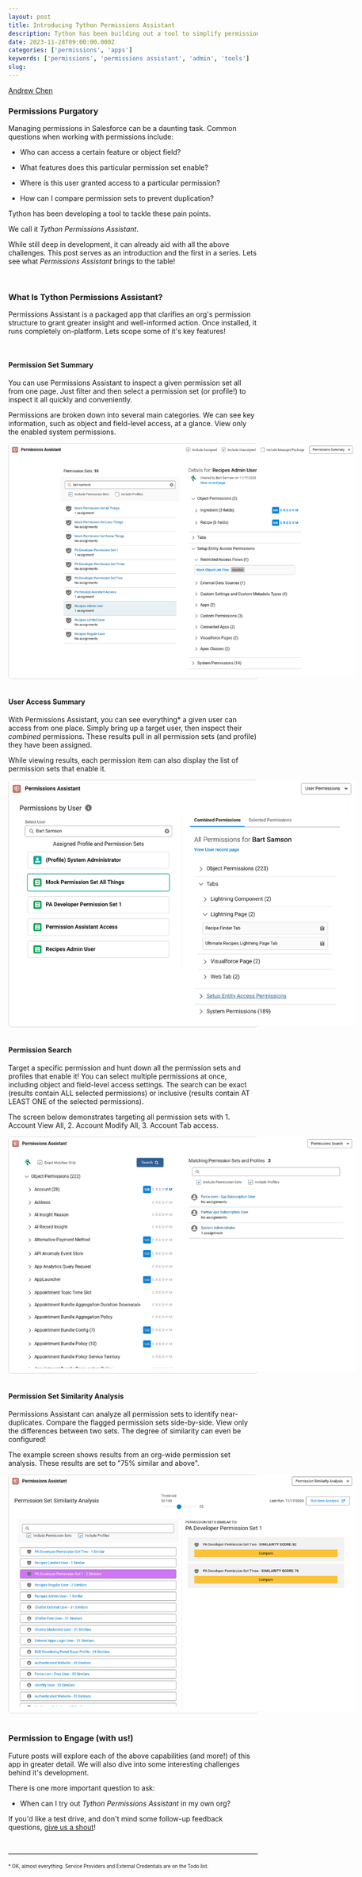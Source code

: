 ```yaml
---
layout: post
title: Introducing Tython Permissions Assistant
description: Tython has been building out a tool to simplify permissions visibility and insights.
date: 2023-11-28T09:00:00.000Z
categories: ['permissions', 'apps']
keywords: ['permissions', 'permissions assistant', 'admin', 'tools']
slug: 
---
```


[Andrew Chen](https://www.linkedin.com/in/ndrewr/)
<br/>

### Permissions Purgatory

Managing permissions in Salesforce can be a daunting task. Common questions when working with permissions include:

- Who can access a certain feature or object field?

- What features does this particular permission set enable?

- Where is this user granted access to a particular permission?

- How can I compare permission sets to prevent duplication?

Tython has been developing a tool to tackle these pain points.

We call it *Tython Permissions Assistant*. 

While still deep in development, it can already aid with all the above challenges. This post serves as an introduction and the first in a series. Lets see what *Permissions Assistant* brings to the table!

<br/>

### What Is Tython Permissions Assistant?

Permissions Assistant is a packaged app that clarifies an org's permission structure to grant greater insight and well-informed action. Once installed, it runs completely on-platform. Lets scope some of it's key features!

<br/>

#### Permission Set Summary

You can use Permissions Assistant to inspect a given permission set all from one page. Just filter and then select a permission set (or profile!) to inspect it all quickly and conveniently.

Permissions are broken down into several main categories. We can see key information, such as object and field-level access, at a glance. View only the enabled system permissions.

<div style="text-align: center; border: 1px solid #dadada; border-radius: 6px;">
    <img src="/images/2023-11-22-introducing-pa-perm-summary1.png" alt="Permissions Summary allows easy, deep inspection" title="Permissions Summary screenshot" style="max-width:700px;"/>
</div>

<br/>

#### User Access Summary

With Permissions Assistant, you can see everything* a given user can access from one place. Simply bring up a target user, then inspect their _combined_ permissions. These results pull in all permission sets (and profile) they have been assigned.

While viewing results, each permission item can also display the list of permission sets that enable it.

<div style="text-align: center; border: 1px solid #dadada; border-radius: 6px;">
    <img src="/images/2023-11-22-introducing-pa-user-perms1.png" alt="Showing what a selected user can access" title="User Permissions summary screenshot" style="max-width:700px;"/>
</div>

<br/>

#### Permission Search

Target a specific permission and hunt down all the permission sets and profiles that enable it! You can select multiple permissions at once, including object and field-level access settings. The search can be exact (results contain ALL selected permissions) or inclusive (results contain AT LEAST ONE of the selected permissions).

The screen below demonstrates targeting all permission sets with 1. Account View All, 2. Account Modify All, 3. Account Tab access.

<div style="text-align: center; border: 1px solid #dadada; border-radius: 6px;">
    <img src="/images/2023-11-22-introducing-pa-perm-search1.png" alt="Permissions search in action" title="Permissions Search screenshot" style="max-width:700px;"/>
</div>

<br/>

#### Permission Set Similarity Analysis

Permissions Assistant can analyze all permission sets to identify near-duplicates. Compare the flagged permission sets side-by-side. View only the differences between two sets. The degree of similarity can even be configured!

The example screen shows results from an org-wide permission set analysis. These results are set to "75% similar and above".

<div style="text-align: center; border: 1px solid #dadada; border-radius: 6px;">
    <img src="/images/2023-11-22-introducing-pa-similarity-analysis1.png" alt="Permissions Set Similarity Analysis" title="Permissions set Similarity Analysis screenshot" style="max-width:700px;"/>
</div>

<br/>

### Permission to Engage (with us!)

Future posts will explore each of the above capabilities (and more!) of this app in greater detail. We will also dive into some interesting challenges behind it's development.

There is one more important question to ask:

- When can I try out *Tython Permissions Assistant* in my own org?

If you'd like a test drive, and don't mind some follow-up feedback questions, [give us a shout](mailto:support@tython.co?subject=Permissions%20Assistant%20Demo)!

<br/>

---

<sup><sub>* OK, almost everything. Service Providers and External Credentials are on the Todo list.</sub></sup>